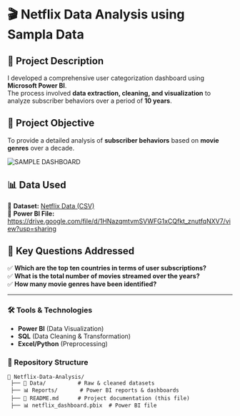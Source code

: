 # 🎬 Netflix Data Analysis using Sampla Data


## 📌 Project Description  
I developed a comprehensive user categorization dashboard using **Microsoft Power BI**.  
The process involved **data extraction, cleaning, and visualization** to analyze subscriber behaviors over a period of **10 years**.

## 🎯 Project Objective  
To provide a detailed analysis of **subscriber behaviors** based on **movie genres** over a decade.

![SAMPLE DASHBOARD](https://github.com/user-attachments/assets/88c73f3e-017f-4403-be12-c78c4ef05ddd)


## 📊 Data Used  
📂 **Dataset:** [Netflix Data (CSV)](https://raw.githubusercontent.com/okoyechioma/CHIOMA-OKOYE-PROJECTS/refs/heads/main/netflix_titles.csv)  
📂 **Power BI File:** https://drive.google.com/file/d/1HNazqmtvmSVWFG1xCQfkt_znutfqNXV7/view?usp=sharing

## 🔑 Key Questions Addressed  
✅ **Which are the top ten countries in terms of user subscriptions?**  
✅ **What is the total number of movies streamed over the years?**  
✅ **How many movie genres have been identified?**  

---

### 🛠 Tools & Technologies  
- **Power BI** (Data Visualization)  
- **SQL** (Data Cleaning & Transformation)  
- **Excel/Python** (Preprocessing)  

### 📂 Repository Structure  
```plaintext
📂 Netflix-Data-Analysis/
 ├── 📁 Data/          # Raw & cleaned datasets
 ├── 📊 Reports/       # Power BI reports & dashboards
 ├── 📜 README.md      # Project documentation (this file)
 ├── 📊 netflix_dashboard.pbix  # Power BI file
